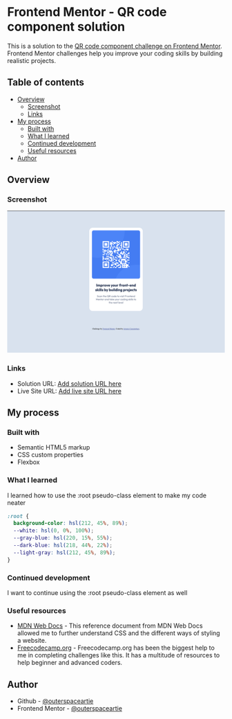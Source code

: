 # Frontend Mentor - QR code component solution

This is a solution to the [QR code component challenge on Frontend Mentor](https://www.frontendmentor.io/challenges/qr-code-component-iux_sIO_H). Frontend Mentor challenges help you improve your coding skills by building realistic projects.

## Table of contents

- [Overview](#overview)
  - [Screenshot](#screenshot)
  - [Links](#links)
- [My process](#my-process)
  - [Built with](#built-with)
  - [What I learned](#what-i-learned)
  - [Continued development](#continued-development)
  - [Useful resources](#useful-resources)
- [Author](#author)

## Overview

### Screenshot

![Final Solution](images/desktopScreenshot.png)

### Links

- Solution URL: [Add solution URL here](https://your-solution-url.com)
- Live Site URL: [Add live site URL here](https://your-live-site-url.com)

## My process

### Built with

- Semantic HTML5 markup
- CSS custom properties
- Flexbox

### What I learned

I learned how to use the :root pseudo-class element to make my code neater

```css
:root {
  background-color: hsl(212, 45%, 89%);
  --white: hsl(0, 0%, 100%);
  --gray-blue: hsl(220, 15%, 55%);
  --dark-blue: hsl(218, 44%, 22%);
  --light-gray: hsl(212, 45%, 89%);
}
```

### Continued development

I want to continue using the :root pseudo-class element as well

### Useful resources

- [MDN Web Docs](https://developer.mozilla.org/en-US/docs/Web/CSS) - This reference document from MDN Web Docs allowed me to further understand CSS and the different ways of styling a website.
- [Freecodecamp.org](https://www.freecodecamp.org/news/how-to-center-anything-with-css-align-a-div-text-and-more) - Freecodecamp.org has been the biggest help to me in completing challenges like this. It has a multitude of resources to help beginner and advanced coders.

## Author

- Github - [@outerspaceartie](https://github.com/outerspaceartie)
- Frontend Mentor - [@outerspaceartie](https://www.frontendmentor.io/profile/outerspaceartie)
